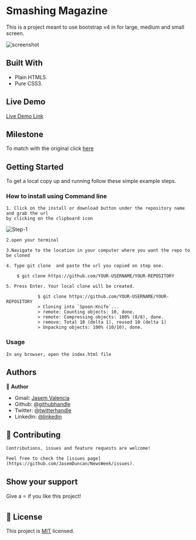 # Smashing Magazine
 This is a project meant to use bootstrap v4 in for large, medium and small screen.

![screenshot](./Assets/images/Screenshot.png)
    

## Built With

- Plain HTML5.
- Pure CSS3.

## Live Demo

[Live Demo Link](https://rawcdn.githack.com/JasemDuncan/Smashing-Magazine/6008ac5653cc5ae3462beaac86975eee1f2a9c93/index.html)

## Milestone

  To match with the original click [here](https://www.smashingmagazine.com/)
## Getting Started

To get a local copy up and running follow these simple example steps.

### How to install using Command line

    1. Click on the install or download button under the repository name and grab the url
    by clicking on the clipboard icon

![Step-1](./Assets/images/howtoinstall.png)

    2.open your terminal

    3.Navigate to the location in your computer where you want the repo to be cloned

    4. Type git clone  and paste the url you copied on step one.

        $ git clone https://github.com/YOUR-USERNAME/YOUR-REPOSITORY

    5. Press Enter. Your local clone will be created.

                $ git clone https://github.com/YOUR-USERNAME/YOUR-REPOSITORY
                > Cloning into `Spoon-Knife`...
                > remote: Counting objects: 10, done.
                > remote: Compressing objects: 100% (8/8), done.
                > remove: Total 10 (delta 1), reused 10 (delta 1)
                > Unpacking objects: 100% (10/10), done.

### Usage

    In any browser, open the index.html file

## Authors

👤 **Author**

- Gmail: [Jasem Valencia](mailto:jasemvalencia@gmail.com)
- Github: [@githubhandle](https://github.com/JasemDuncan)
- Twitter: [@twitterhandle](https://twitter.com/JasemValencia)
- Linkedin: [@linkedin](www.linkedin.com/in/Jasem-Duncan-Valencia)

## 🤝 Contributing

    Contributions, issues and feature requests are welcome!

    Feel free to check the [issues page](https://github.com/JasemDuncan/NewsWeek/issues).

## Show your support

Give a ⭐️ if you like this project!

## 📝 License
This project is [MIT](lic.url) licensed.